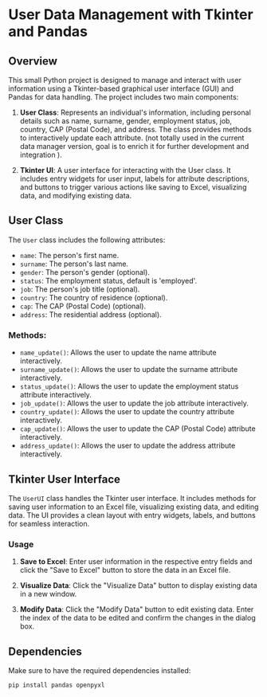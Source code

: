 # User Data Management with Tkinter and Pandas

## Overview

This small Python project is designed to manage and interact with user information using a Tkinter-based graphical user interface (GUI) and Pandas for data handling. The project includes two main components:

1. **User Class**: Represents an individual's information, including personal details such as name, surname, gender, employment status, job, country, CAP (Postal Code), and address. The class provides methods to interactively update each attribute. (not totally used in the current data manager version, goal is to enrich it for further development and integration ).

2. **Tkinter UI**: A user interface for interacting with the User class. It includes entry widgets for user input, labels for attribute descriptions, and buttons to trigger various actions like saving to Excel, visualizing data, and modifying existing data.

## User Class

The `User` class includes the following attributes:

- `name`: The person's first name.
- `surname`: The person's last name.
- `gender`: The person's gender (optional).
- `status`: The employment status, default is 'employed'.
- `job`: The person's job title (optional).
- `country`: The country of residence (optional).
- `cap`: The CAP (Postal Code) (optional).
- `address`: The residential address (optional).

### Methods:

- `name_update()`: Allows the user to update the name attribute interactively.
- `surname_update()`: Allows the user to update the surname attribute interactively.
- `status_update()`: Allows the user to update the employment status attribute interactively.
- `job_update()`: Allows the user to update the job attribute interactively.
- `country_update()`: Allows the user to update the country attribute interactively.
- `cap_update()`: Allows the user to update the CAP (Postal Code) attribute interactively.
- `address_update()`: Allows the user to update the address attribute interactively.

## Tkinter User Interface

The `UserUI` class handles the Tkinter user interface. It includes methods for saving user information to an Excel file, visualizing existing data, and editing data. The UI provides a clean layout with entry widgets, labels, and buttons for seamless interaction.

### Usage

1. **Save to Excel**: Enter user information in the respective entry fields and click the "Save to Excel" button to store the data in an Excel file.

2. **Visualize Data**: Click the "Visualize Data" button to display existing data in a new window.

3. **Modify Data**: Click the "Modify Data" button to edit existing data. Enter the index of the data to be edited and confirm the changes in the dialog box.

## Dependencies

Make sure to have the required dependencies installed:

```bash
pip install pandas openpyxl
